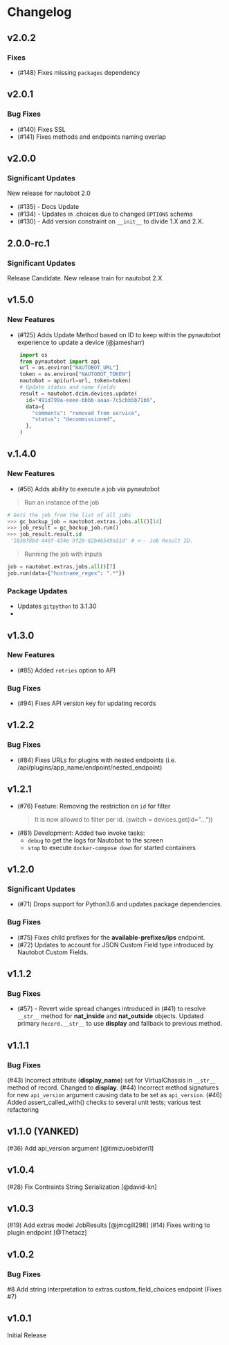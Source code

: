 # Changelog

## v2.0.2

### Fixes

- (#148) Fixes missing `packages` dependency

## v2.0.1

### Bug Fixes

- (#140) Fixes SSL
- (#141) Fixes methods and endpoints naming overlap

## v2.0.0

### Significant Updates

New release for nautobot 2.0

- (#135) - Docs Update
- (#134) - Updates in .choices due to changed `OPTIONS` schema
- (#130) - Add version constraint on `__init__` to divide 1.X and 2.X.

## 2.0.0-rc.1

### Significant Updates

Release Candidate. 
New release train for nautobot 2.X

## v1.5.0

### New Features

- (#125) Adds Update Method based on ID to keep within the pynautobot experience to update a device (@jamesharr)

```python
    import os
    from pynautobot import api
    url = os.environ["NAUTOBOT_URL"]
    token = os.environ["NAUTOBOT_TOKEN"]
    nautobot = api(url=url, token=token)
    # Update status and name fields
    result = nautobot.dcim.devices.update(
      id="491d799a-eeee-bbbb-aaaa-7c5cbb5b71b6",
      data={
        "comments": "removed from service",
        "status": "decommissioned",
      },
    )
```

## v.1.4.0

### New Features

- (#56) Adds ability to execute a job via pynautobot

> Run an instance of the job

```python
# Gets the job from the list of all jobs
>>> gc_backup_job = nautobot.extras.jobs.all()[14]
>>> job_result = gc_backup_job.run()
>>> job_result.result.id
 '1838f8bd-440f-434e-9f29-82b46549a31d' # <-- Job Result ID.
```

> Running the job with inputs

```python
job = nautobot.extras.jobs.all()[7]
job.run(data={"hostname_regex": ".*"})
```

### Package Updates

- Updates `gitpython` to 3.1.30
-

## v1.3.0

### New Features

- (#85) Added `retries` option to API

### Bug Fixes

- (#94) Fixes API version key for updating records

## v1.2.2

### Bug Fixes

- (#84) Fixes URLs for plugins with nested endpoints (i.e. /api/plugins/app_name/endpoint/nested_endpoint)

## v1.2.1

- (#76) Feature: Removing the restriction on `id` for filter
  > It is now allowed to filter per id. (switch = devices.get(id="..."))
- (#81) Development: Added two invoke tasks:
  - `debug` to get the logs for Nautobot to the screen
  - `stop` to execute `docker-compose down` for started containers

## v1.2.0

### Significant Updates

- (#71) Drops support for Python3.6 and updates package dependencies.

### Bug Fixes

- (#75) Fixes child prefixes for the **available-prefixes/ips** endpoint.
- (#72) Updates to account for JSON Custom Field type introduced by Nautobot Custom Fields.

## v1.1.2

### Bug Fixes

- (#57) - Revert wide spread changes introduced in (#41) to resolve `__str__` method for **nat_inside** and **nat_outside** objects. Updated primary `Record.__str__` to use **display** and fallback to previous method.

## v1.1.1

### Bug Fixes

(#43) Incorrect attribute (**display_name**) set for VirtualChassis in `__str__` method of record. Changed to **display**.
(#44) Incorrect method signatures for new `api_version` argument causing data to be set as `api_version`.
(#46) Added assert_called_with() checks to several unit tests; various test refactoring

## v1.1.0 (YANKED)

(#36) Add api_version argument [@timizuoebideri1]

## v1.0.4

(#28) Fix Contraints String Serialization [@david-kn]

## v1.0.3

(#19) Add extras model JobResults [@jmcgill298]
(#14) Fixes writing to plugin endpoint [@Thetacz]

## v1.0.2

### Bug Fixes

#8 Add string interpretation to extras.custom_field_choices endpoint (Fixes #7)

## v1.0.1

Initial Release
